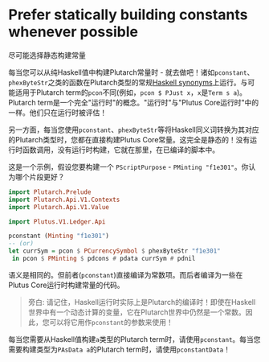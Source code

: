 # Prefer statically building constants whenever possible
尽可能选择静态构建常量

每当您可以从纯Haskell值中构建Plutarch常量时 - 就去做吧！诸如`pconstant`、`phexByteStr`之类的函数在Plutarch类型的常规[Haskell synonyms](./../Concepts/Haskell%20Synonym.md)上运行。与可能适用于Plutarch term的`pcon`不同(例如，`pcon $ PJust x`，`x`是`Term s a`)。Plutarch term是一个完全"运行时"的概念。"运行时"与"Plutus Core运行时"中的一样。他们只在运行时被评估！

另一方面，每当您使用`pconstant`、`phexByteStr`等将Haskell同义词转换为其对应的Plutarch类型时，您都在直接构建Plutus Core常量。这完全是静态的！没有运行时函数调用，没有运行时构建，它就在那里，在已编译的脚本中。

这是一个示例，假设您要构建一个 `PScriptPurpose` - `PMinting "f1e301"`。你认为哪个片段更好？

```hs
import Plutarch.Prelude
import Plutarch.Api.V1.Contexts
import Plutarch.Api.V1.Value

import Plutus.V1.Ledger.Api

pconstant (Minting "f1e301")
-- (or)
let currSym = pcon $ PCurrencySymbol $ phexByteStr "f1e301"
 in pcon $ PMinting $ pdcons # pdata currSym # pdnil
```

语义是相同的。但前者(`pconstant`)直接编译为常数项。而后者编译为一些在Plutus Core运行时构建常量的代码。

> 旁白: 请记住，Haskell运行时实际上是Plutarch的编译时！即使在Haskell世界中有一个动态计算的变量，它在Plutarch世界中仍然是一个常数。因此，您可以将它用作`pconstant`的参数来使用！

每当您需要从Haskell值构建`a`类型的Plutarch term时，请使用`pconstant`。每当您需要构建类型为`PAsData a`的Plutarch term时，请使用`pconstantData`！